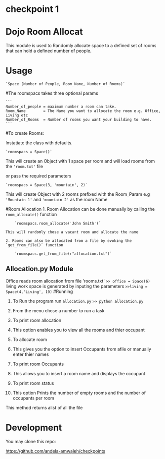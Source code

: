 # checkpoint 1

# Dojo Room Allocat


This module is used to Randomly allocate space to a defined set of rooms
that can hold a defined number of people.

# Usage

	
	`Space (Number of People, Room_Name, Number_of_Rooms)`

#The roomspacs takes three optional params

	```
	Number_of_people = maximum number a room can take.
	Room_Name 		 = The Name you want to allocate the room e.g. Office, Living etc
	Number_of_Rooms  = Number of rooms you want your building to have. 
	```

#To create Rooms:

Instatiate the class with defaults.
	
	`roomspacs = Space()`

	

 This will create an Object with 1 space per room and will load rooms from the `'room.txt'` file 

 or  pass the required parameters
	
	`roomspacs = Space(3, 'mountain', 2)`
	

This will create Object with 2 rooms prefixed with the Room_Param e.g `'Mountain 1'` and `'mountain 2'` as the room Name



#Room Allocation
	1. Room Allocation can be done manually by calling the `room_allocate()` function
	 
	 	`roomspacs.room_allocate('John Smith')`

	This will randomly chose a vacant room and allocate the name 

	2. Rooms can also be allocated from a file by evoking the `get_from_file()` function
	
	 	`roomspacs.get_from_file(r"allocation.txt")`

Allocation.py Module
--------------------
 Office reads room allocation from file 'rooms.txt'
		`>> office = Space(6)`
 living work space is generated by inputing the parameters
		`>>living = Space(4,'Living', 10)`
#Running
1. To Run the program run `allocation.py`
 		`>> python allocation.py`
2. From the menu chose a number to run a task 

1. To print room allocation
 1. This option enables you to view all the rooms and thier occupant
2. To allocate room 
 1. This gives you the option to insert Occupants from afile or manually enter thier names
3. To print room Occupants
 1. This allows you to insert a room name and displays the occupant	
4. To print room status
 1. This option Prints the number of empty rooms and the number of occupants per room

 
 


This method returns alist of all the file


# Development
You may clone this repo:

https://github.com/andela-amwaleh/checkpoints

			
